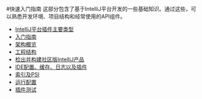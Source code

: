 
#快速入门指南
这部分包含了基于IntelliJ平台开发的一些基础知识。通过这些，可以熟悉开发环境、项目结构和经常使用的API组件。
* [IntelliJ平台插件主要类型](basics/types_of_plugins.md)
* [入门指南](basics/getting_started.md)
* [架构概览](basics/architectural_overview.md)
* [工程结构](basics/project_structure.md)
* [检出并构建社区版IntelliJ产品](basics/checkout_and_build_community.md)
* [IDE配置、缓存、日志以及插件](basics/settings_caches_logs.md)
* [索引及PSI](basics/indexing_and_psi_stubs.md)
* [运行配置](basics/run_configurations.md)
* [插件测试](basics/testing_plugins.md)


